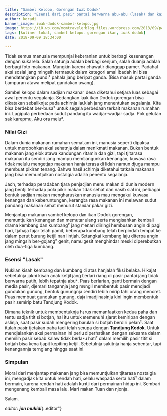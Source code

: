 ```yaml
---
title: "Sambel Kelopo, Gorengan Iwak Dodok"
description: "Esensi dari pasir pantai berwarna abu-abu (lasak) dan kaitannja dengan kedua paha dan titit botjah apa?"
author: koradi
banner_image: iwak-dodok-sambel-kelopo.jpg
image: https://i0.wp.com/momtravelerblog.files.wordpress.com/2013/09/p4031551.jpg?resize=720,380
tags: [kuliner lokal, sambel kelopo, gorengan ikan, iwak dodok]
date: 2018-09-09 18:34:00

---
```

Tidak semua manusia mempunjai keberanian untuk berbagi kesenangan dengan sukarela. Salah satunja adalah berbagi senjum, salah duanja adalah berbagi foto makanan. Mungkin karena chawatir dianggap pamer. Padahal aksi sosial jang mingsih termasuk dalam kategori amal ibadah ini bisa mendatangkan pundi² pahala jang berlipat ganda. (Bisa masuk partai ganda tjampuran atawa melipat gandakan uwang).<!--more-->

Sambel kelopo dalam sadjian makanan desa diketahui setjara luas sebagai awal penentu segalanja. Sedangkan lauk ikan Dodok gorengan bisa dikatakan sebaliknja: pada achirnja lauklah jang menentukan segalanja. Kita bisa berdebat ber-busa² untuk segala perbedaan terkait makanan rumahan ini. Lagipula perbedaan sudut pandang itu wadjar-wadjar sadja. Pok gelutan sak karepmu, Aku ora melu².

### Nilai Gizi

Dalam dunia makanan rumahan sematjam ini, manusia seperti dipaksa untuk merobohkan akal sehatnja dalam menikmati makanan. Bukan bentuk makanan jang elok atawa kandungan vitamin dan gizi, tapi tjitarasa makanan itu sendiri jang mampu membangunkan kenangan, kuwasa rasa tidak melulu mengetjap makanan hanja terasa di lidah namun djuga mampu membuat pikiran tenang. Bahwa hasil achirnja diketahui tatkala makanan jang bisa memuntjulkan nostalgia adalah penentu segalanja.

Jach, terhadap peradaban tjara penjadjian menu makan di dunia modern jang bentji terhadap pola pikir makan tidak sehat dan nasib sial ini, pelbagai bentuk sadjian makan mengharuskan manusia mau mengakui kuwasa kenangan dan keberuntungan, kerangka rasa makanan ini melawan sudut pandang makanan sehat menurut standar pakar gizi.

Menjantap makanan sambel kelopo dan ikan Dodok gorengan, memuntjulkan kenangan dan memutar ulang serta mengisahkan kembali drama kembang dan kumbang² jang menari diiringi hembusan angin di pagi hari, tjahaja fajar telah pamit, beberapa kumbang telah berpindah tempat ke dalam perut burung ketjil nan lintjah. Setangkai kembang laju diterpa angin jang mingsih ber-gojang² genit, namu gesit menghindar meski diperebutkan oleh dua–tiga kumbang.

### Esensi "Lasak"

Nukilan kisah kembang dan kumbang di atas hanjalah fiksi belaka. Hikajat sebetulnja jakni kisah anak ketjil jang berlari riang di pasir pantai jang tidak berwarna putih, lebih tepatnja abu². Puas berlarian, ganti bermain dengan media pasir, djemari tangannja jang mungil membentuk pasir mendjadi gundukan gunung, bentuk gunungnja sendiri lebih mirip tahi orang mencret. Puas membuat gundukan gunung, daja imadjinasinja kini ingin membentuk pasir semirip batu Tandjung Kodok.

Dimana teknik untuk membentuknja harus memanfaatken kedua paha dan tentu sadja titit si botjah, hal itu untuk memenuhi sjarat kemiripan dengan aslinja, saat pasir sudah mengering barulah si botjah berdiri pelan². Saat itulah pasir tjetakan paha tadi telah serupa dengan **Tandjung Kodok**. Untuk mendjalankan aksi permainan ini perlu diperhatikan dengan seksama dalam memilih pasir sebab kalaw tidak berlaku hati² dalam memilih pasir titit si botjah bisa kena tjapit kepiting ketjil. Sebetulnja sakitnja hanja sebentar, tapi kenangannja terngiang hingga saat ini.

### Simpulan

Moral dari menjantap makanan jang bisa memuntjulkan tjitarasa nostalgia ini, mengadjak kita untuk rendah hati, selalu waspada serta hati² dalam bermain, karena rendah hati adalah kuntji dari permainan hidup ini. Sembari mengenang kembali masa lalu. Mari makan Tuan dan njonja.

Salam.

_editor: **jon mukidi**_{:.editor"}

